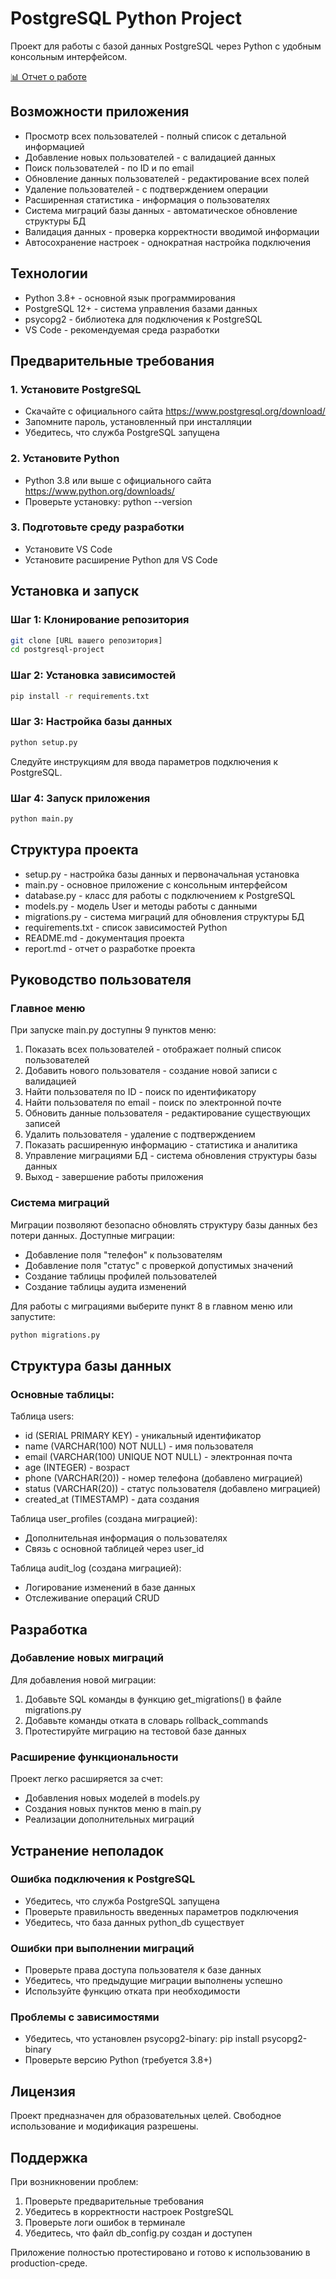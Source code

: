 # PostgreSQL Python Project

Проект для работы с базой данных PostgreSQL через Python с удобным консольным интерфейсом.

[📊 Отчет о работе](report.md)

## Возможности приложения

- Просмотр всех пользователей - полный список с детальной информацией
- Добавление новых пользователей - с валидацией данных
- Поиск пользователей - по ID и по email
- Обновление данных пользователей - редактирование всех полей
- Удаление пользователей - с подтверждением операции
- Расширенная статистика - информация о пользователях
- Система миграций базы данных - автоматическое обновление структуры БД
- Валидация данных - проверка корректности вводимой информации
- Автосохранение настроек - однократная настройка подключения

## Технологии

- Python 3.8+ - основной язык программирования
- PostgreSQL 12+ - система управления базами данных
- psycopg2 - библиотека для подключения к PostgreSQL
- VS Code - рекомендуемая среда разработки

## Предварительные требования

### 1. Установите PostgreSQL
- Скачайте с официального сайта https://www.postgresql.org/download/
- Запомните пароль, установленный при инсталляции
- Убедитесь, что служба PostgreSQL запущена

### 2. Установите Python
- Python 3.8 или выше с официального сайта https://www.python.org/downloads/
- Проверьте установку: python --version

### 3. Подготовьте среду разработки
- Установите VS Code
- Установите расширение Python для VS Code

## Установка и запуск

### Шаг 1: Клонирование репозитория
```bash
git clone [URL вашего репозитория]
cd postgresql-project
```

### Шаг 2: Установка зависимостей
```bash
pip install -r requirements.txt
```

### Шаг 3: Настройка базы данных
```bash
python setup.py
```
Следуйте инструкциям для ввода параметров подключения к PostgreSQL.

### Шаг 4: Запуск приложения
```bash
python main.py
```

## Структура проекта

- setup.py - настройка базы данных и первоначальная установка
- main.py - основное приложение с консольным интерфейсом
- database.py - класс для работы с подключением к PostgreSQL
- models.py - модель User и методы работы с данными
- migrations.py - система миграций для обновления структуры БД
- requirements.txt - список зависимостей Python
- README.md - документация проекта
- report.md - отчет о разработке проекта

## Руководство пользователя

### Главное меню
При запуске main.py доступны 9 пунктов меню:

1. Показать всех пользователей - отображает полный список пользователей
2. Добавить нового пользователя - создание новой записи с валидацией
3. Найти пользователя по ID - поиск по идентификатору
4. Найти пользователя по email - поиск по электронной почте
5. Обновить данные пользователя - редактирование существующих записей
6. Удалить пользователя - удаление с подтверждением
7. Показать расширенную информацию - статистика и аналитика
8. Управление миграциями БД - система обновления структуры базы данных
9. Выход - завершение работы приложения

### Система миграций

Миграции позволяют безопасно обновлять структуру базы данных без потери данных. Доступные миграции:

- Добавление поля "телефон" к пользователям
- Добавление поля "статус" с проверкой допустимых значений
- Создание таблицы профилей пользователей
- Создание таблицы аудита изменений

Для работы с миграциями выберите пункт 8 в главном меню или запустите:
```bash
python migrations.py
```

## Структура базы данных

### Основные таблицы:

Таблица users:
- id (SERIAL PRIMARY KEY) - уникальный идентификатор
- name (VARCHAR(100) NOT NULL) - имя пользователя
- email (VARCHAR(100) UNIQUE NOT NULL) - электронная почта
- age (INTEGER) - возраст
- phone (VARCHAR(20)) - номер телефона (добавлено миграцией)
- status (VARCHAR(20)) - статус пользователя (добавлено миграцией)
- created_at (TIMESTAMP) - дата создания

Таблица user_profiles (создана миграцией):
- Дополнительная информация о пользователях
- Связь с основной таблицей через user_id

Таблица audit_log (создана миграцией):
- Логирование изменений в базе данных
- Отслеживание операций CRUD

## Разработка

### Добавление новых миграций

Для добавления новой миграции:
1. Добавьте SQL команды в функцию get_migrations() в файле migrations.py
2. Добавьте команды отката в словарь rollback_commands
3. Протестируйте миграцию на тестовой базе данных

### Расширение функциональности

Проект легко расширяется за счет:
- Добавления новых моделей в models.py
- Создания новых пунктов меню в main.py
- Реализации дополнительных миграций

## Устранение неполадок

### Ошибка подключения к PostgreSQL
- Убедитесь, что служба PostgreSQL запущена
- Проверьте правильность введенных параметров подключения
- Убедитесь, что база данных python_db существует

### Ошибки при выполнении миграций
- Проверьте права доступа пользователя к базе данных
- Убедитесь, что предыдущие миграции выполнены успешно
- Используйте функцию отката при необходимости

### Проблемы с зависимостями
- Убедитесь, что установлен psycopg2-binary: pip install psycopg2-binary
- Проверьте версию Python (требуется 3.8+)

## Лицензия

Проект предназначен для образовательных целей. Свободное использование и модификация разрешены.

## Поддержка

При возникновении проблем:
1. Проверьте предварительные требования
2. Убедитесь в корректности настроек PostgreSQL
3. Проверьте логи ошибок в терминале
4. Убедитесь, что файл db_config.py создан и доступен

Приложение полностью протестировано и готово к использованию в production-среде.
